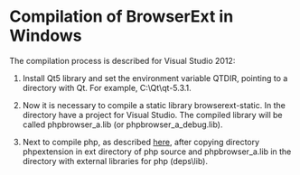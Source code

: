 ﻿Compilation of BrowserExt in Windows
====================================

The compilation process is described for Visual Studio 2012:

1.  Install Qt5 library and set the environment variable QTDIR,
    pointing to a directory with Qt. For example, C:\Qt\qt-5.3.1.

2.  Now it is necessary to compile a static library browserext-static.
    In the directory have a project for Visual Studio. The compiled library
    will be called phpbrowser_a.lib (or phpbrowser_a_debug.lib).

3.  Next to compile php, as described [here](https://wiki.php.net/internals/windows/stepbystepbuild),
    after copying directory phpextension in ext directory of php source
    and phpbrowser_a.lib in the directory with external libraries for php
    (deps\lib).

